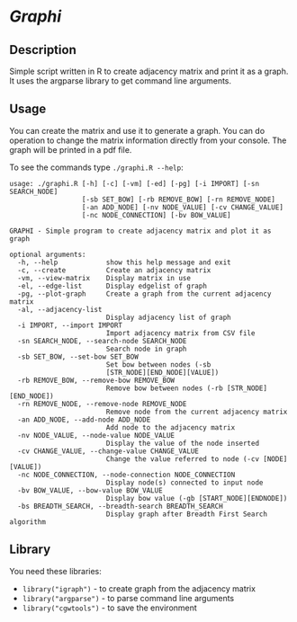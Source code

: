 # *Graphi*

## Description

Simple script written in R to create adjacency matrix and print it as a graph. It 
uses the argparse library to get command line arguments.

## Usage

You can create the matrix and use it to generate a graph. 
You can do operation to change the matrix information directly from your console.
The graph will be printed in a pdf file.

To see the commands type `./graphi.R --help`:

```
usage: ./graphi.R [-h] [-c] [-vm] [-ed] [-pg] [-i IMPORT] [-sn SEARCH_NODE]
                  [-sb SET_BOW] [-rb REMOVE_BOW] [-rn REMOVE_NODE]
                  [-an ADD_NODE] [-nv NODE_VALUE] [-cv CHANGE_VALUE]
                  [-nc NODE_CONNECTION] [-bv BOW_VALUE]

GRAPHI - Simple program to create adjacency matrix and plot it as graph

optional arguments:
  -h, --help            show this help message and exit
  -c, --create          Create an adjacency matrix
  -vm, --view-matrix    Display matrix in use
  -el, --edge-list      Display edgelist of graph
  -pg, --plot-graph     Create a graph from the current adjacency matrix
  -al, --adjacency-list
                        Display adjacency list of graph
  -i IMPORT, --import IMPORT
                        Import adjacency matrix from CSV file
  -sn SEARCH_NODE, --search-node SEARCH_NODE
                        Search node in graph
  -sb SET_BOW, --set-bow SET_BOW
                        Set bow between nodes (-sb
                        [STR_NODE][END_NODE][VALUE])
  -rb REMOVE_BOW, --remove-bow REMOVE_BOW
                        Remove bow between nodes (-rb [STR_NODE][END_NODE])
  -rn REMOVE_NODE, --remove-node REMOVE_NODE
                        Remove node from the current adjacency matrix
  -an ADD_NODE, --add-node ADD_NODE
                        Add node to the adjacency matrix
  -nv NODE_VALUE, --node-value NODE_VALUE
                        Display the value of the node inserted
  -cv CHANGE_VALUE, --change-value CHANGE_VALUE
                        Change the value referred to node (-cv [NODE][VALUE])
  -nc NODE_CONNECTION, --node-connection NODE_CONNECTION
                        Display node(s) connected to input node
  -bv BOW_VALUE, --bow-value BOW_VALUE
                        Display bow value (-gb [START_NODE][ENDNODE])
  -bs BREADTH_SEARCH, --breadth-search BREADTH_SEARCH
                        Display graph after Breadth First Search algorithm

```
## Library

You need these libraries:

*	`library("igraph")` - to create graph from the adjacency matrix
*	`library("argparse")` - to parse command line arguments
*	`library("cgwtools")` - to save the environment

